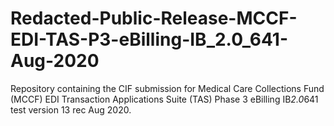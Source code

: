 # Redacted-Public-Release-MCCF-EDI-TAS-P3-eBilling-IB_2.0_641-Aug-2020
Repository containing the CIF submission for Medical Care Collections Fund (MCCF) EDI Transaction Applications Suite (TAS) Phase 3 eBilling IB*2.0*641 test version 13 rec Aug 2020.
